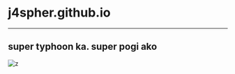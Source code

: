 # j4spher.github.io
---
super typhoon ka. super pogi ako
---
![z](https://i.redd.it/w8jys7vnupq91.jpg)
